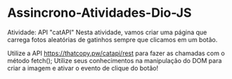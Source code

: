 # Assincrono-Atividades-Dio-JS

Atividade: API "catAPI" Nesta atividade, vamos criar uma página que carrega fotos aleatórias de gatinhos sempre que clicamos em um botão.

Utilize a API https://thatcopy.pw/catapi/rest para fazer as chamadas com o método fetch(); Utilize seus conhecimentos na manipulação do DOM para criar a imagem e ativar o evento de clique do botão!
